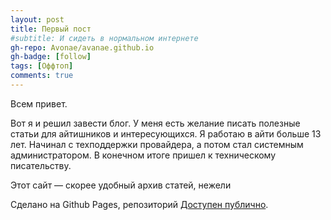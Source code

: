 ```yaml
---
layout: post
title: Первый пост
#subtitle: И сидеть в нормальном интернете
gh-repo: Avonae/avanae.github.io
gh-badge: [follow]
tags: [Оффтоп]
comments: true
---
```


Всем привет.

Вот я и решил завести блог. У меня есть желание писать полезные статьи для айтишников и интересующихся.
Я работаю в айти больше 13 лет. Начинал с техподдержки провайдера, а потом стал системным администратором. В конечном итоге пришел к техническому писательству. 

Этот сайт — скорее удобный архив статей, нежели 

Сделано на Github Pages, репозиторий [Доступен публично](https://github.com/Avonae/Blog). 